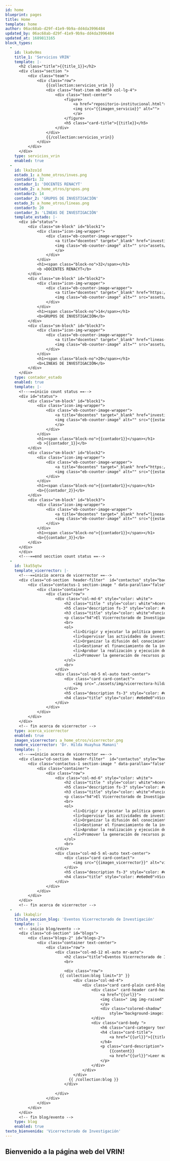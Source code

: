 ```yaml
---
id: home
blueprint: pages
title: Home
template: home
author: 06ac68ab-d29f-41e9-9b9a-dd4da3996484
updated_by: 06ac68ab-d29f-41e9-9b9a-dd4da3996484
updated_at: 1689813165
block_types:
  -
    id: lka0v9ms
    title_1: 'Servicios VRIN'
    template: |-
      <h2 class="title">{{title_1}}</h2>
      <div class="section ">
          <div class="team">
              <div class="row">
                  {{collection:servicios_vrin }}
                  <div class="feat-item mb-md50 col-lg-4">
                      <div class="text-center">
                          <figure>
                              <a href="repositorio-institucional.html">
                              <img src="{{imagen_servicio}}" alt="">
                              </a>
                          </figure>
                          <h5 class="card-title">{{title}}</h5>
                      </div>
                  </div>
                  {{/collection:servicios_vrin}}
              </div>
          </div>
      </div>
    type: servicios_vrin
    enabled: true
  -
    id: lka3zo1d
    estado_1: a_home_otros/inves.png
    contador1: 32
    contador_1: 'DOCENTES RENACYT'
    estado_2: a_home_otros/grupos.png
    contador2: 14
    contador_2: 'GRUPOS DE INVESTIGACIÓN'
    estado_3: a_home_otros/lineas.png
    contador3: 20
    contador_3: 'LINEAS DE INVESTIGACIÓN'
    template_estado: |-
      <div id="status">
          <div class="sm-block" id="block1">
              <div class="icon-img-wrapper">
                  <div class="eb-counter-image-wrapper">
                      <a title="docentes" target="_blank" href="investigacion/lista-de-docentes-renacyt-2.html">
                      <img class="eb-counter-image" alt="" src="assets/img/inves.png">
                      </a>
                  </div>
              </div>
              <h1><span class="block-no">32</span></h1>
              <b >DOCENTES RENACYT</b>
          </div>
          <div class="sm-block" id="block2">
              <div class="icon-img-wrapper">
                  <div class="eb-counter-image-wrapper">
                      <a title="docentes" target="_blank" href="https://vrin.unamba.edu.pe/lista-de-docentes-renacyt-2/">
                      <img class="eb-counter-image" alt="" src="assets/img/grupos.png"/></a>
                  </div>
              </div>
              <h1><span class="block-no">14</span></h1>
              <b>GRUPOS DE INVESTIGACIÓN</b>
          </div>
          <div class="sm-block" id="block3">
              <div class="icon-img-wrapper">
                  <div class="eb-counter-image-wrapper">
                      <a title="docentes" target="_blank" href="lineas-de-investigacion.html">
                      <img class="eb-counter-image" alt="" src="assets/img/lineas.png"/></a>
                  </div>
              </div>
              <h1><span class="block-no">20</span></h1>
              <b>LINEAS DE INVESTIGACIÓN</b>
          </div>
      </div>
    type: contador_estado
    enabled: true
    template: |-
      <!---==inicio count status ==-->
      <div id="status">
          <div class="sm-block" id="block1">
              <div class="icon-img-wrapper">
                  <div class="eb-counter-image-wrapper">
                      <a title="docentes" target="_blank" href="investigacion/lista-de-docentes-renacyt-2">
                      <img class="eb-counter-image" alt="" src="{{estado_1}}">
                      </a>
                  </div>
              </div>
              <h1><span class="block-no">{{contador1}}</span></h1>
              <b >{{contador_1}}</b>
          </div>
          <div class="sm-block" id="block2">
              <div class="icon-img-wrapper">
                  <div class="eb-counter-image-wrapper">
                      <a title="docentes" target="_blank" href="https://vrin.unamba.edu.pe/lista-de-docentes-renacyt-2">
                      <img class="eb-counter-image" alt="" src="{{estado_2}}"/></a>
                  </div>
              </div>
              <h1><span class="block-no">{{contador1}}</span></h1>
              <b>{{contador_2}}</b>
          </div>
          <div class="sm-block" id="block3">
              <div class="icon-img-wrapper">
                  <div class="eb-counter-image-wrapper">
                      <a title="docentes" target="_blank" href="lineas-de-investigacion">
                      <img class="eb-counter-image" alt="" src="{{estado_2}}"/></a>
                  </div>
              </div>
              <h1><span class="block-no">{{contador1}}</span></h1>
              <b>{{contador_3}}</b>
          </div>
      </div>
      </div>
      <!---==end secction count status ==-->
  -
    id: lka55qtw
    template_vicerrector: |-
      <!---==inicio acerca de vicerrector ==-->
      <div class="cd-section  header-filter"  id="contactus" style="background-image: url('./assets/img/bg6.jpg');">
          <div class="contactus-1 section-image " data-parallax="false" >
              <div class="container">
                  <div class="row">
                      <div class="col-md-6" style="color: white">
                          <h2 class="title " style="color: white">Acerca del Vicerrectorado de Investigación</h2>
                          <h5 class="description fs-3" style="color: #e6e0e0">El Vicerrectorado de Investigación es un órgano ejecutivo desconcentrado, de apoyo encargado de implementar y materializar los lineamientos de investigación, buscando el estímulo a la ciencia, investigación y creación.</h5>
                          <h3 class="title" style="color: white">Funciones Generales</h3>
                          <p class="h4">El Vicerrectorado de Investigación tiene las siguientes funciones:</p>
                          <br>
                          <ol>
                              <li>Dirigir y ejecutar la política general de investigación en la universidad.</li>
                              <li>Supervisar las actividades de investigación con la finalidad de garantizar la calidad de las mismas y su concordancia con la misión y metas establecidas por el estatuto de la Universidad.</li>
                              <li>Organizar la difusión del conocimiento y los resultados de las investigaciones.</li>
                              <li>Gestionar el financiamiento de la investigación ante las entidades y organismos públicos o privados.</li>
                              <li>Aprobar la realización y ejecución de programas de desarrollo de capacidades y de investigación en los trabajadores administrativos.</li>
                              <li>Promover la generación de recursos para la universidad a través de la producción de bienes y prestación de servicios derivados de las actividades de investigación y desarrollo, así como mediante la obtención de regalías por patentes u otros derechos de propiedad intelectual.</li>
                          </ol>
                          <br>
                      </div>
                      <div class="col-md-5 ml-auto text-center">
                          <div class="card card-contact">
                              <img src="./assets/img/vicerrectora-hilda.jpg" alt="viverrector-investigacion">
                          </div>
                          <h5 class="description fs-3" style="color: #e6e0e0">Dr. Hilda Huayhua Mamani</h5>
                          <h4 class="title" style="color: #e6e0e0">Vicerrectora de Investigación</h4>
                      </div>
                  </div>
              </div>
          </div>
      </div>
      <!-- fin acerca de vicerrector -->
    type: acerca_vicerrector
    enabled: true
    imagen_vicerrector: a_home_otros/vicerrector.png
    nombre_vicerrector: 'Dr. Hilda Huayhua Mamani'
    template: |-
      <!---==inicio acerca de vicerrector ==-->
      <div class="cd-section  header-filter"  id="contactus" style="background-image: url('./assets/a_home_otros/bg6.jpg');">
          <div class="contactus-1 section-image " data-parallax="false" >
              <div class="container">
                  <div class="row">
                      <div class="col-md-6" style="color: white">
                          <h2 class="title " style="color: white">Acerca del Vicerrectorado de Investigación</h2>
                          <h5 class="description fs-3" style="color: #e6e0e0">El Vicerrectorado de Investigación es un órgano ejecutivo desconcentrado, de apoyo encargado de implementar y materializar los lineamientos de investigación, buscando el estímulo a la ciencia, investigación y creación.</h5>
                          <h3 class="title" style="color: white">Funciones Generales</h3>
                          <p class="h4">El Vicerrectorado de Investigación tiene las siguientes funciones:</p>
                          <br>
                          <ol>
                              <li>Dirigir y ejecutar la política general de investigación en la universidad.</li>
                              <li>Supervisar las actividades de investigación con la finalidad de garantizar la calidad de las mismas y su concordancia con la misión y metas establecidas por el estatuto de la Universidad.</li>
                              <li>Organizar la difusión del conocimiento y los resultados de las investigaciones.</li>
                              <li>Gestionar el financiamiento de la investigación ante las entidades y organismos públicos o privados.</li>
                              <li>Aprobar la realización y ejecución de programas de desarrollo de capacidades y de investigación en los trabajadores administrativos.</li>
                              <li>Promover la generación de recursos para la universidad a través de la producción de bienes y prestación de servicios derivados de las actividades de investigación y desarrollo, así como mediante la obtención de regalías por patentes u otros derechos de propiedad intelectual.</li>
                          </ol>
                          <br>
                      </div>
                      <div class="col-md-5 ml-auto text-center">
                          <div class="card card-contact">
                              <img src="{{imagen_vicerrector}}" alt="viverrector-investigacion">
                          </div>
                          <h5 class="description fs-3" style="color: #e6e0e0">Dr. Hilda Huayhua Mamani</h5>
                          <h4 class="title" style="color: #e6e0e0">Vicerrectora de Investigación</h4>
                      </div>
                  </div>
              </div>
          </div>
      </div>
      <!-- fin acerca de vicerrector -->
  -
    id: lkabqlir
    titulo_seccion_blog: 'Eventos Vicerrectorado de Investigación'
    template: |-
      <!-- inicio blog/evento -->
      <div class="cd-section" id="blogs">
          <div class="blogs-2" id="blogs-2">
              <div class="container text-center">
                  <div class="row">
                      <div class="col-md-12 ml-auto mr-auto">
                          <h2 class="title">Eventos Vicerrectorado de Investigación</h2>
                          <br>
      					
                          <div class="row">
      					{{ collection:blog limit="3" }}
                              <div class="col-md-4">
                                  <div class="card card-plain card-blog">
                                      <div class=" card-header card-header-image ">
                                          <a href="{{url}}">
                                          <img class=" img img-raised" src="{{imagen_principal}}">
                                          </a>
                                          <div class="colored-shadow"
                                              style="background-image: url(&quot;./assets/img/blog/III-concurso.jpg&quot;); opacity: 1;"></div>
                                      </div>
                                      <div class="card-body ">
                                          <h6 class="card-category text-danger">{{direccion_o_vrin}}</h6>
                                          <h4 class="card-title">
                                              <a href="{{url}}">{{title}}</a>
                                          </h4>
                                          <p class="card-description">
                                              {{content}}
                                              <a href="{{url}}">Leer más </a>
                                          </p>
                                      </div>
                                  </div>
                              </div>
      						{{ /collection:blog }}
                          </div>
      					
                      </div>
                  </div>
              </div>
          </div>
      </div>
      <!-- fin blog/evento -->
    type: blog
    enabled: true
texto_bienvenida: 'Vicerrectorado de Investigación'
---
```

## Bienvenido a la página web del VRIN!